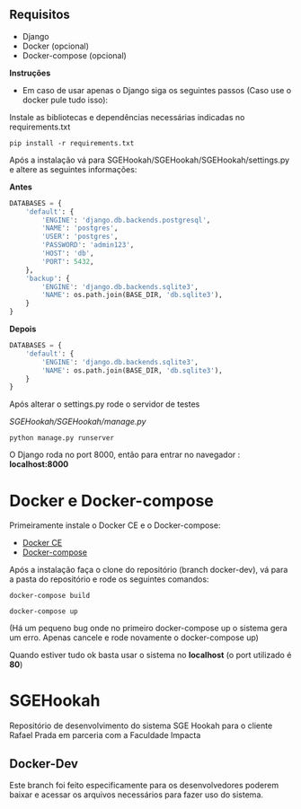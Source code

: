 **Requisitos**
-----------------
* Django
* Docker (opcional)
* Docker-compose (opcional)

**Instruções**

- Em caso de usar apenas o Django siga os seguintes passos (Caso use o docker pule tudo isso):

Instale as bibliotecas e dependências necessárias indicadas no requirements.txt

`pip install -r requirements.txt`

Após a instalação vá para SGEHookah/SGEHookah/SGEHookah/settings.py e altere as seguintes informações:

**Antes**
```python
DATABASES = {
    'default': {
        'ENGINE': 'django.db.backends.postgresql',
        'NAME': 'postgres',
        'USER': 'postgres',
        'PASSWORD': 'admin123',
        'HOST': 'db',
        'PORT': 5432,
    },
    'backup': {
        'ENGINE': 'django.db.backends.sqlite3',
        'NAME': os.path.join(BASE_DIR, 'db.sqlite3'),
    }
}
```

**Depois**
```python
DATABASES = {
    'default': {
        'ENGINE': 'django.db.backends.sqlite3',
        'NAME': os.path.join(BASE_DIR, 'db.sqlite3'),
    }
}
```

Após alterar o settings.py rode o servidor de testes

*SGEHookah/SGEHookah/manage.py*

`python manage.py runserver`

O Django roda no port 8000, então para entrar no navegador :
**localhost:8000**

# Docker e Docker-compose

Primeiramente instale o Docker CE e o Docker-compose:
- [Docker CE](https://www.docker.com/community-edition#/download)
- [Docker-compose](https://docs.docker.com/compose/)

Após a instalação faça o clone do repositório (branch docker-dev), vá para a pasta do repositório e rode os seguintes comandos:

```
docker-compose build

docker-compose up
```
(Há um pequeno bug onde no primeiro docker-compose up o sistema gera um erro. Apenas cancele e rode novamente o docker-compose up)

Quando estiver tudo ok basta usar o sistema no **localhost** (o port utilizado é **80**)

# SGEHookah
Repositório de desenvolvimento do sistema SGE Hookah para o cliente Rafael Prada em parceria com a Faculdade Impacta

## Docker-Dev

Este branch foi feito especificamente para os desenvolvedores poderem baixar e acessar os arquivos necessários para fazer uso do
sistema.
